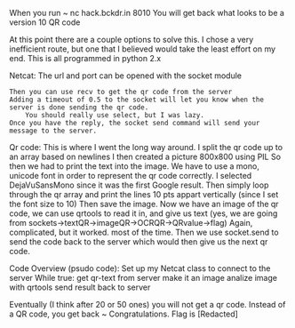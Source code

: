 When you run
~ nc hack.bckdr.in 8010
You will get back what looks to be a version 10 QR code

At this point there are a couple options to solve this.
I chose a very inefficient route, but one that I believed would take the least effort on my end.
This is all programmed in python 2.x

Netcat:
	The url and port can be opened with the socket module
	
	Then you can use recv to get the qr code from the server
	Adding a timeout of 0.5 to the socket will let you know when the server is done sending the qr code.
		You should really use select, but I was lazy.
	Once you have the reply, the socket send command will send your message to the server.

Qr code:
	This is where I went the long way around.
	I split the qr code up to an array based on newlines
	I then created a picture 800x800 using PIL
	So then we had to print the text into the image.
	We have to use a mono, unicode font in order to represent the qr code correctly.
	I selected DejaVuSansMono since it was the first Google result.
	Then simply loop through the qr array and print the lines 10 pts appart vertically (since I set the font size to 10)
	Then save the image.
	Now we have an image of the qr code, we can use qrtools to read it in, and give us text (yes, we are going from sockets->textQR->imageQR->OCRQR->QRvalue->flag)
		Again, complicated, but it worked. most of the time.
	Then we use socket.send to send the code back to the server which would then give us the next qr code.

Code Overview (psudo code):
	Set up my Netcat class to connect to the server
	While true:
		get qr-text from server
		make it an image
		analize image with qrtools
		send result back to server

Eventually (I think after 20 or 50 ones) you will not get a qr code.
Instead of a QR code, you get back
~ Congratulations. Flag is [Redacted]
